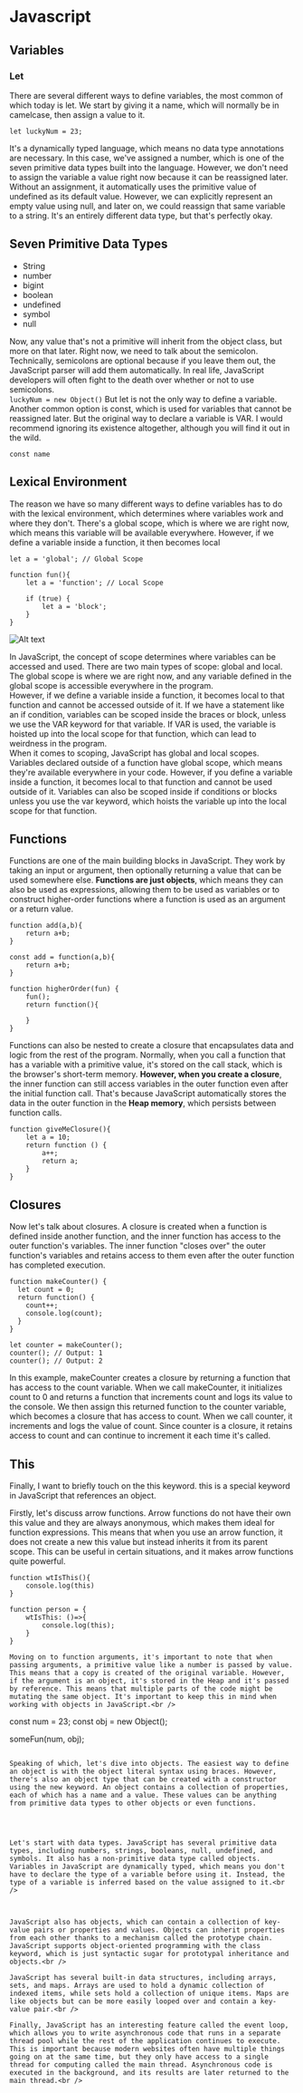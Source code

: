 # Javascript
## Variables

### Let 
There are several different ways to define variables, the most common of which today is let. We start by giving it a name, which will normally be in camelcase, then assign a value to it.<br />
```
let luckyNum = 23;
```
 It's a dynamically typed language, which means no data type annotations are necessary. In this case, we've assigned a number, which is one of the seven primitive data types built into the language. However, we don't need to assign the variable a value right now because it can be reassigned later. Without an assignment, it automatically uses the primitive value of undefined as its default value. However, we can explicitly represent an empty value using null, and later on, we could reassign that same variable to a string. It's an entirely different data type, but that's perfectly okay.<br />
## Seven Primitive Data Types
* String
* number
* bigint
* boolean
* undefined
* symbol
* null

Now, any value that's not a primitive will inherit from the object class, but more on that later. Right now, we need to talk about the semicolon. Technically, semicolons are optional because if you leave them out, the JavaScript parser will add them automatically. In real life, JavaScript developers will often fight to the death over whether or not to use semicolons.<br />
```luckyNum = new Object()```
But let is not the only way to define a variable. Another common option is const, which is used for variables that cannot be reassigned later. But the original way to declare a variable is VAR. I would recommend ignoring its existence altogether, although you will find it out in the wild.<br />
```
const name 

```
## Lexical Environment
The reason we have so many different ways to define variables has to do with the lexical environment, which determines where variables work and where they don't. There's a global scope, which is where we are right now, which means this variable will be available everywhere. However, if we define a variable inside a function, it then becomes local<br />
```
let a = 'global'; // Global Scope

function fun(){
    let a = 'function'; // Local Scope

    if (true) {
        let a = 'block';
    }
}
```

![Alt text](https://res.cloudinary.com/practicaldev/image/fetch/s--Y1v6aJBu--/c_imagga_scale,f_auto,fl_progressive,h_900,q_auto,w_1600/https://thepracticaldev.s3.amazonaws.com/i/ek7ji4zrimozpp2yzk0a.png)

In JavaScript, the concept of scope determines where variables can be accessed and used. There are two main types of scope: global and local. The global scope is where we are right now, and any variable defined in the global scope is accessible everywhere in the program.
<br />
However, if we define a variable inside a function, it becomes local to that function and cannot be accessed outside of it. If we have a statement like an if condition, variables can be scoped inside the braces or block, unless we use the VAR keyword for that variable. If VAR is used, the variable is hoisted up into the local scope for that function, which can lead to weirdness in the program.
<br />
When it comes to scoping, JavaScript has global and local scopes. Variables declared outside of a function have global scope, which means they're available everywhere in your code. However, if you define a variable inside a function, it becomes local to that function and cannot be used outside of it. Variables can also be scoped inside if conditions or blocks unless you use the var keyword, which hoists the variable up into the local scope for that function.<br />

## Functions
Functions are one of the main building blocks in JavaScript. They work by taking an input or argument, then optionally returning a value that can be used somewhere else. **Functions are just objects**, which means they can also be used as expressions, allowing them to be used as variables or to construct higher-order functions where a function is used as an argument or a return value.
```
function add(a,b){
    return a+b;
}

const add = function(a,b){
    return a+b;
}

function higherOrder(fun) {
    fun();
    return function(){

    }
}
```

Functions can also be nested to create a closure that encapsulates data and logic from the rest of the program. Normally, when you call a function that has a variable with a primitive value, it's stored on the call stack, which is the browser's short-term memory. **However, when you create a closure**, the inner function can still access variables in the outer function even after the initial function call. That's because JavaScript automatically stores the data in the outer function in the **Heap memory**, which persists between function calls.
```
function giveMeClosure(){
    let a = 10;
    return function () {
        a++;
        return a;
    }
}

```

## Closures

Now let's talk about closures. A closure is created when a function is defined inside another function, and the inner function has access to the outer function's variables. The inner function "closes over" the outer function's variables and retains access to them even after the outer function has completed execution.

```
function makeCounter() {
  let count = 0;
  return function() {
    count++;
    console.log(count);
  }
}

let counter = makeCounter();
counter(); // Output: 1
counter(); // Output: 2
```
In this example, makeCounter creates a closure by returning a function that has access to the count variable. When we call makeCounter, it initializes count to 0 and returns a function that increments count and logs its value to the console. We then assign this returned function to the counter variable, which becomes a closure that has access to count. When we call counter, it increments and logs the value of count. Since counter is a closure, it retains access to count and can continue to increment it each time it's called. <br />

## This
Finally, I want to briefly touch on the this keyword. this is a special keyword in JavaScript that references an object.<br />

Firstly, let's discuss arrow functions. Arrow functions do not have their own this value and they are always anonymous, which makes them ideal for function expressions. This means that when you use an arrow function, it does not create a new this value but instead inherits it from its parent scope. This can be useful in certain situations, and it makes arrow functions quite powerful.

``` 
function wtIsThis(){
    console.log(this)
}

function person = {
    wtIsThis: ()=>{
        console.log(this);
    }
}

Moving on to function arguments, it's important to note that when passing arguments, a primitive value like a number is passed by value. This means that a copy is created of the original variable. However, if the argument is an object, it's stored in the Heap and it's passed by reference. This means that multiple parts of the code might be mutating the same object. It's important to keep this in mind when working with objects in JavaScript.<br />
```
const num = 23;
const obj = new Object();

someFun(num, obj);
```

Speaking of which, let's dive into objects. The easiest way to define an object is with the object literal syntax using braces. However, there's also an object type that can be created with a constructor using the new keyword. An object contains a collection of properties, each of which has a name and a value. These values can be anything from primitive data types to other objects or even functions.




Let's start with data types. JavaScript has several primitive data types, including numbers, strings, booleans, null, undefined, and symbols. It also has a non-primitive data type called objects. Variables in JavaScript are dynamically typed, which means you don't have to declare the type of a variable before using it. Instead, the type of a variable is inferred based on the value assigned to it.<br />
```

```


```


```
JavaScript also has objects, which can contain a collection of key-value pairs or properties and values. Objects can inherit properties from each other thanks to a mechanism called the prototype chain. JavaScript supports object-oriented programming with the class keyword, which is just syntactic sugar for prototypal inheritance and objects.<br />
```


```
JavaScript has several built-in data structures, including arrays, sets, and maps. Arrays are used to hold a dynamic collection of indexed items, while sets hold a collection of unique items. Maps are like objects but can be more easily looped over and contain a key-value pair.<br />
```


```
Finally, JavaScript has an interesting feature called the event loop, which allows you to write asynchronous code that runs in a separate thread pool while the rest of the application continues to execute. This is important because modern websites often have multiple things going on at the same time, but they only have access to a single thread for computing called the main thread. Asynchronous code is executed in the background, and its results are later returned to the main thread.<br />